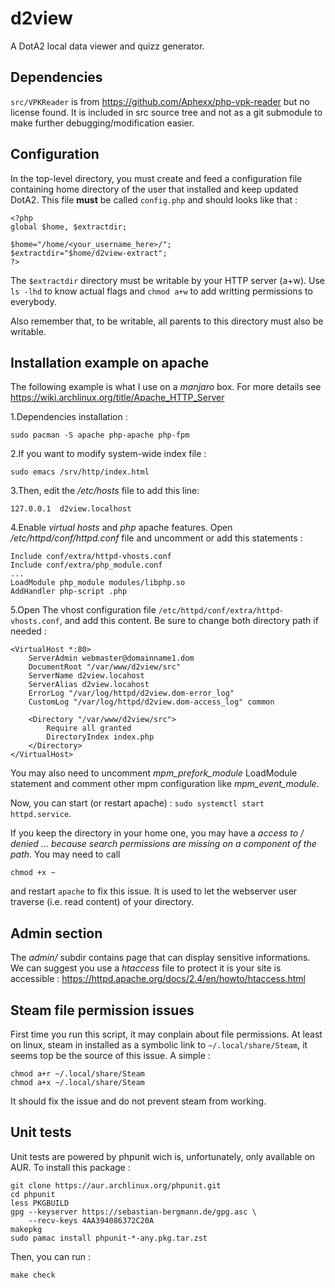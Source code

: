 # d2view

A DotA2 local data viewer and quizz generator.

## Dependencies

`src/VPKReader` is from https://github.com/Aphexx/php-vpk-reader but no
license found. It is included in src source tree and not as a git submodule
to make further debugging/modification easier.

## Configuration

In the top-level directory, you must create and feed a configuration file 
containing home directory of the user that installed and keep updated DotA2. 
This file **must** be called `config.php` and should
looks like that :

	<?php
	global $home, $extractdir;

	$home="/home/<your_username_here>/";
	$extractdir="$home/d2view-extract";
	?>

The `$extractdir` directory must be writable by your HTTP server (a+w).
Use `ls -lhd` to know actual flags and `chmod a+w` to add writting permissions
to everybody.

Also remember that, to be writable, all parents to this directory must also be
writable.

## Installation example on apache

The following example is what I use on a *manjaro* box. For more details see
https://wiki.archlinux.org/title/Apache_HTTP_Server

1.Dependencies installation :

	sudo pacman -S apache php-apache php-fpm

2.If you want to modify system-wide index file :

	sudo emacs /srv/http/index.html

3.Then, edit the */etc/hosts* file to add this line:

	127.0.0.1  d2view.localhost

4.Enable *virtual hosts* and *php* apache features. Open 
*/etc/httpd/conf/httpd.conf* file and uncomment or add this statements :

	Include conf/extra/httpd-vhosts.conf
	Include conf/extra/php_module.conf
	...
	LoadModule php_module modules/libphp.so
	AddHandler php-script .php

5.Open The vhost configuration file `/etc/httpd/conf/extra/httpd-vhosts.conf`,
	and add this content. Be sure to change both directory path if needed :

	<VirtualHost *:80>
		ServerAdmin webmaster@domainname1.dom
		DocumentRoot "/var/www/d2view/src"
		ServerName d2view.locahost
		ServerAlias d2view.locahost
		ErrorLog "/var/log/httpd/d2view.dom-error_log"
		CustomLog "/var/log/httpd/d2view.dom-access_log" common

	    <Directory "/var/www/d2view/src">
			Require all granted
			DirectoryIndex index.php
		</Directory>
	</VirtualHost>

You may also need to uncomment *mpm_prefork_module* LoadModule statement
and comment other mpm configuration like *mpm_event_module*.

Now, you can start (or restart apache) : `sudo systemctl start httpd.service`.

If you keep the directory in your home one, you may have a 
*access to / denied ... because search permissions are missing on a component*
*of the path*. You may need to call

	chmod +x ~

and restart `apache` to fix this issue. It is used to let the webserver user
traverse (i.e. read content) of your directory.

## Admin section

The *admin/* subdir contains page that can display sensitive informations.
We can suggest you use a *htaccess* file to protect it is your site is
accessible : 
https://httpd.apache.org/docs/2.4/en/howto/htaccess.html

## Steam file permission issues

First time you run this script, it may conplain about file permissions. At least
on linux, steam in installed as a symbolic link to `~/.local/share/Steam`, it
seems top be the source of this issue. A simple :

	chmod a+r ~/.local/share/Steam
	chmod a+x ~/.local/share/Steam

It should fix the issue and do not prevent steam from working.

## Unit tests

Unit tests are powered by phpunit wich is, unfortunately, only available on
AUR. To install this package :

	git clone https://aur.archlinux.org/phpunit.git
	cd phpunit
	less PKGBUILD
	gpg --keyserver https://sebastian-bergmann.de/gpg.asc \
		--recv-keys 4AA394086372C20A
	makepkg
	sudo pamac install phpunit-*-any.pkg.tar.zst

Then, you can run :

	make check

